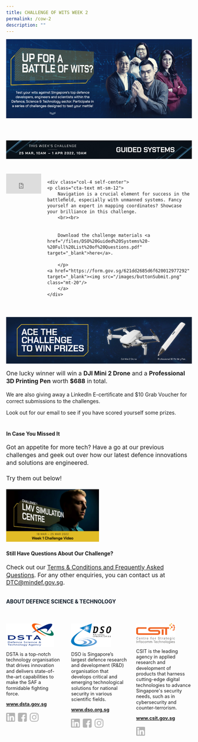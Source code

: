 ```yaml
---
title: CHALLENGE OF WITS WEEK 2
permalink: /cow-2
description: ""
---
```

<style>
	
	.embed-container 
	{ position: relative; padding-bottom: 56.25%; height: 0; overflow: hidden; max-width: 100%; } 
	.embed-container iframe, .embed-container object, .embed-container embed { position: absolute; top: 0; left: 0; width: 100%; height: 100%; }
	
	a[target="_blank"]:after,.float-buttons{
	display:none;}
	
	.bold{
	font-weight:bold;
	}
	.join-benefits,.d-flex{
	display:flex!important;
	}
	
	.mt-60{
	margin-top:60px!important;}
	
		.mt-40{
	margin-top:40px!important;}
	
			.mt-20{
	margin-top:20px!important;}
	
	.mt-8{
	margin-top:8px!important;}
	
	
				.mt-0{
	margin-top:0px!important;}
	
	p.cta-text{
	font-size:1rem;
	line-height:1.3}
	
	p.challenge-text{
		font-size:1rem;
	line-height:1.3}
	
	.self-center{
	align-self:center;}


	@media only screen and (min-width:768px){
	
	.mr-16{
	margin-right:16px;}
	
	.col-6{
	width:50%!important;
	}
	
	.col-8{
	width:66.6%!important;
	}
	
	.col-4{
	width:33.3%!important;
	}
	
	
	
	
	.join-benefits img{
		display:flex;
	width:50%;
	}
	}

	@media only screen and (max-width:767px){
	

	.join-benefits,.flex-column{
	flex-direction:column;

	}
	
	.mt-sm-12{
	margin-top:12px!important;}
	}
	
	
	
</style>
<div class="d-flex flex-column">
	<img src="/images/pageBanner_1_01.jpg" class="col-6"/>
	<img src="/images/pageBanner_1_02.jpg" class="col-6"/>
</div>


<div class="d-flex flex-column mt-60">
	<img src="/images/2_titleChallenge_01.jpg" class="col-6"/>
	<img src="/images/2_titleChallenge_02.jpg" class="col-6"/>
</div>


<div class="d-flex flex-column mt-40">
	<div class="col-8 mr-16">
		<div class="embed-container"><iframe src='https://www.youtube.com/embed/NzWd8bCxxBU' frameborder='0' allowfullscreen></iframe>
	</div>
	</div>
	
	<div class="col-4 self-center">
	<p class="cta-text mt-sm-12">
		Navigation is a crucial element for success in the battleﬁeld, especially with unmanned systems. Fancy yourself an expert in mapping coordinates? Showcase your brilliance in this challenge.
		<br><br>
	

		Download the challenge materials <a href="/files/DSO%20Guided%20Systems%20-%20Full%20List%20of%20Questions.pdf" target="_blank">here</a>.

		</p>
	<a href="https://form.gov.sg/621dd2685d6f620012977292" target="_blank"><img src="/images/buttonSubmit.png" class="mt-20"/>
		</a>
	</div>
</div>

<div class="d-flex flex-column mt-40">
	<img src="/images/2_prizeImage_1_01.jpg" class="col-6"/>
	<img src="/images/2_prizeImage_1_02.jpg" class="col-6"/>
</div>

<p class="challenge-text">One lucky winner will win a <b>DJI Mini 2 Drone</b> and a <b>Professional 3D Printing Pen</b> worth <b>$688</b> in total.

We are also giving away a LinkedIn E-certiﬁcate and $10 Grab Voucher for correct submissions to the challenges.

Look out for our email to see if you have scored yourself some prizes.
</p>

<h4 class="mt-40 bold">
	In Case You Missed It
</h4>

<p class="challenge-text">
Got an appetite for more tech? Have a go at our previous challenges and geek out over how our latest defence innovations and solutions are engineered.
<br><br>
Try them out below!
	
</p>

<div class="d-flex flex-column mt-20">
	<a href="https://www.youtube.com/watch?v=NzWd8bCxxBU" target="_blank" class="col-6 mr-16">
		<img src="/images/pastChallenge1.jpg" class=""/>
	</a>
	
</div>

<h4 class="mt-20 bold">
	Still Have Questions About Our Challenge?
</h4>
<p class="challenge-text">
Check out our <a href="/terms-conditions-and-frequently-asked-questions" target="_blank">Terms & Conditions and Frequently Asked Questions</a>. For any other enquiries, you can contact us at <a href="mailto:DTC@mindef.gov.sg">DTC@mindef.gov.sg</a>.
</p>

<h4  style="font-weight:bold;margin-top:2rem;color:#0C1926;">ABOUT DEFENCE SCIENCE & TECHNOLOGY</h4>

<style>
	.dst-3-col{display:flex;justify-content:space-between;}
	.dst-col{display:flex;width:30%;flex-direction:column;}
	.dst-col img{
	width:fit-content;
	margin:2rem 0 0 0;
	}
	
	@media (max-width:767px){
	.dst-3-col{
		flex-direction:column;
	}
	
	.dst-col{
	width:100%;}
	}
	
	.social-icon{
	width:24px;
	height:24px;}
	
	.dst-3-col p, .dst-3-col a{
	font-size:0.8rem;line-height:1.2;
	}
	
	.dst-3-col a{
	font-weight:bold;
	}
	
	a.site-url{
	margin:0;
	}
	
	img.social-icon{
	margin-top:1rem;}
	
	.social{
	display:flex;}
	
	.social > a{
	margin:0 8px 0 0;
	}
	
</style>

<div class="dst-3-col">
	<div class="dst-col">
		<img src="/images/dsta-logo-DTCareers.png" style=""/>
			<p >DSTA is a top-notch technology organisation that drives innovation and delivers state-of-the-art capabilities to make the SAF a formidable fighting force.</p>
			<a href="https://www.dsta.gov.sg/home" target="_blank" class="site-url">www.dsta.gov.sg</a>
		<div class="social">
			<a href="https://www.linkedin.com/company/dsta/" target="_blank">
				<img src="/images/icons/linkedin.svg" class="social-icon" />
			</a>
			<a href="https://www.facebook.com/SingaporeDSTA" target="_blank">
				<img src="/images/icons/facebook.svg" class="social-icon" />
			</a>
			<a href="https://www.instagram.com/singaporedsta" target="_blank">
				<img src="/images/icons/instagram.svg" class="social-icon" />
			</a>
		</div>
	</div>
	<div class="dst-col">
		<img src="/images/dso-logo.png" style=""/>
			<p>DSO is Singapore’s largest defence research and development (R&D) organisation that develops critical and emerging technological solutions for national security in various scientific fields. 
</p>
			<a href="https://www.dso.org.sg" class="site-url" target="_blank">www.dso.org.sg</a>
		<div class="social">
			<a href="https://www.linkedin.com/company/dso-national-laboratories" target="_blank">
				<img src="/images/icons/linkedin.svg" class="social-icon" />
			</a>
			<a href="https://www.facebook.com/dso.sg/" target="_blank">
				<img src="/images/icons/facebook.svg" class="social-icon" />
			</a>
			<a href="https://www.instagram.com/discoverdso/" target="_blank">
				<img src="/images/icons/instagram.svg" class="social-icon" />
			</a>
		</div>
	</div>
	<div class="dst-col">
		<img src="/images/csit-logo.png" style=""/>
			<p>CSIT is the leading agency in applied research and development of products that harness cutting-edge digital technologies to advance Singapore's security needs, such as in cybersecurity and counter-terrorism.</p>
			<a href="https://www.csit.gov.sg" target="_blank" class="site-url">www.csit.gov.sg</a>
	<div class="social">
			<a href="https://www.linkedin.com/company/centre-for-strategic-infocomm-technologies/" target="_blank">
				<img src="/images/icons/linkedin.svg" class="social-icon" />
			</a>
		</div>
	</div>
</div>